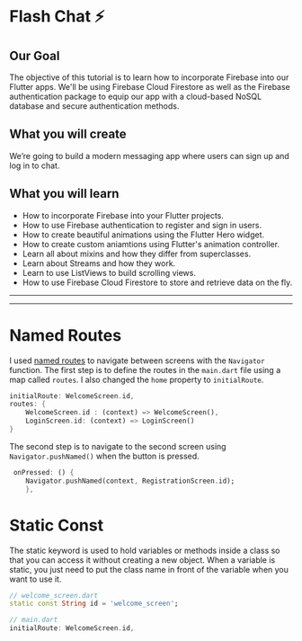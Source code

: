 # Flash Chat ⚡️

## Our Goal

The objective of this tutorial is to learn how to incorporate Firebase into our Flutter apps. We'll be using Firebase Cloud Firestore as well as the Firebase authentication package to equip our app with a cloud-based NoSQL database and secure authentication methods. 


## What you will create

We’re going to build a modern messaging app where users can sign up and log in to chat.


## What you will learn

- How to incorporate Firebase into your Flutter projects.
- How to use Firebase authentication to register and sign in users.
- How to create beautiful animations using the Flutter Hero widget.
- How to create custom aniamtions using Flutter's animation controller. 
- Learn all about mixins and how they differ from superclasses.
- Learn about Streams and how they work.
- Learn to use ListViews to build scrolling views.
- How to use Firebase Cloud Firestore to store and retrieve data on the fly.

---
---

# Named Routes
I used [named routes](https://flutter.dev/docs/cookbook/navigation/named-routes) to navigate between screens with the `Navigator` function. The first step is to define the routes in the `main.dart` file using a map called `routes`. I also changed the `home` property to `initialRoute`.

```dart
initialRoute: WelcomeScreen.id,
routes: {
    WelcomeScreen.id : (context) => WelcomeScreen(),
    LoginScreen.id: (context) => LoginScreen()
}
```

The second step is to navigate to the second screen using `Navigator.pushNamed()` when the button is pressed.

```dart
 onPressed: () {
    Navigator.pushNamed(context, RegistrationScreen.id);
    },
```
# Static Const

The static keyword is used to hold variables or methods inside a class so that you can access it without creating a new object. When a variable is static, you just need to put the class name in front of the variable when you want to use it. 

```dart
// welcome_screen.dart
static const String id = 'welcome_screen';

// main.dart
initialRoute: WelcomeScreen.id,
```